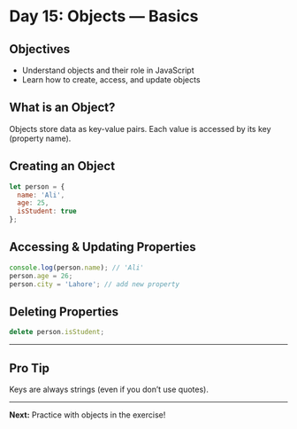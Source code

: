 # Day 15: Objects — Basics

## Objectives
- Understand objects and their role in JavaScript
- Learn how to create, access, and update objects

## What is an Object?
Objects store data as key-value pairs. Each value is accessed by its key (property name).

## Creating an Object
```js
let person = {
  name: 'Ali',
  age: 25,
  isStudent: true
};
```

## Accessing & Updating Properties
```js
console.log(person.name); // 'Ali'
person.age = 26;
person.city = 'Lahore'; // add new property
```

## Deleting Properties
```js
delete person.isStudent;
```

---

## Pro Tip
Keys are always strings (even if you don’t use quotes).

---

**Next:** Practice with objects in the exercise!
